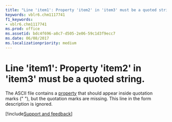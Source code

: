 ```yaml
---
title: "Line 'item1': Property 'item2' in 'item3' must be a quoted string."
keywords: vblr6.chm1117741
f1_keywords:
- vblr6.chm1117741
ms.prod: office
ms.assetid: bdc4f696-a8c7-d505-2e06-59c1d3f9ecc7
ms.date: 06/08/2017
ms.localizationpriority: medium
---
```



# Line 'item1': Property 'item2' in 'item3' must be a quoted string.

The ASCII file contains a [property](../../Glossary/vbe-glossary.md#property) that should appear inside quotation marks (" "), but the quotation marks are missing. This line in the form description is ignored.

[!include[Support and feedback](~/includes/feedback-boilerplate.md)]